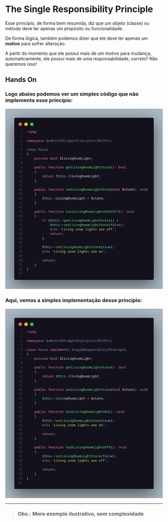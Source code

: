 # The Single Responsibility Principle

Esse princípio, de forma bem resumida, diz que um  objeto (classe) ou método deve ter apenas um propósito ou funcionalidade.

De forma lógica, também podemos dizer que ele deve ter apenas um **motivo** para sofrer alteração.

A partir do momento que ele possui mais de um motivo para mudança, automaticamente, ele possui mais de uma responsabilidade, correto?
Não queremos isso!


## Hands On
### Logo abaixo podemos ver um simples código que não implementa esse princípio:
![método que acende e apaga as luzes de uma sala de estar](not-S.png "método que acende e apaga as luzes de uma sala de estar")

### Aqui, vemos a simples implementação desse princípio:
![responsabilidades de acender e apagar luzes separadas](S.png "responsabilidades de acender e apagar luzes separadas")

---

> ### Obs.: Mero exemplo ilustrativo, sem complexidade

